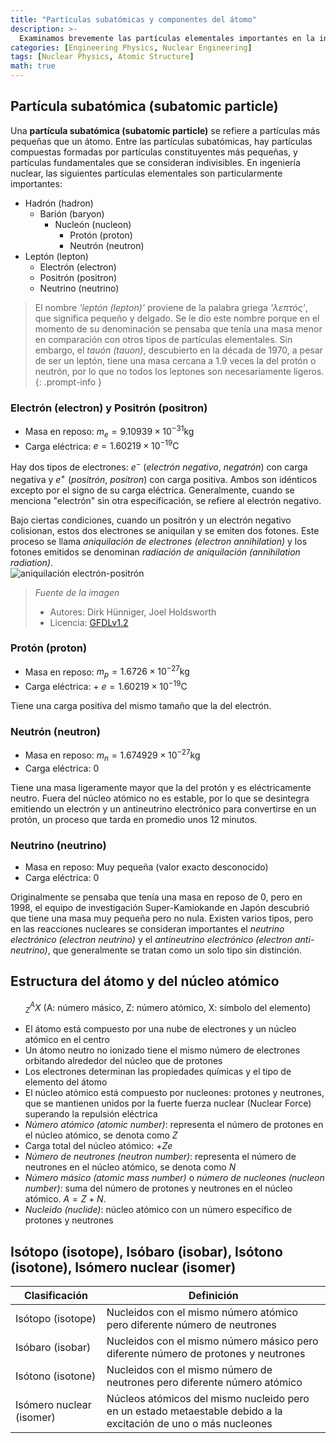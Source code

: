 ```yaml
---
title: "Partículas subatómicas y componentes del átomo"
description: >-
  Examinamos brevemente las partículas elementales importantes en la ingeniería nuclear, como electrones, protones, neutrones, fotones y neutrinos, y exploramos la estructura de los átomos y núcleos atómicos.
categories: [Engineering Physics, Nuclear Engineering]
tags: [Nuclear Physics, Atomic Structure]
math: true
---
```


## Partícula subatómica (subatomic particle)
Una **partícula subatómica (subatomic particle)** se refiere a partículas más pequeñas que un átomo. Entre las partículas subatómicas, hay partículas compuestas formadas por partículas constituyentes más pequeñas, y partículas fundamentales que se consideran indivisibles.
En ingeniería nuclear, las siguientes partículas elementales son particularmente importantes:

- Hadrón (hadron)
  - Barión (baryon)
    - Nucleón (nucleon)
      - Protón (proton)
      - Neutrón (neutron)
- Leptón (lepton)
  - Electrón (electron)
  - Positrón (positron)
  - Neutrino (neutrino)

> El nombre *'leptón (lepton)'* proviene de la palabra griega *'λεπτός'*, que significa pequeño y delgado. Se le dio este nombre porque en el momento de su denominación se pensaba que tenía una masa menor en comparación con otros tipos de partículas elementales. Sin embargo, el *tauón (tauon)*, descubierto en la década de 1970, a pesar de ser un leptón, tiene una masa cercana a 1.9 veces la del protón o neutrón, por lo que no todos los leptones son necesariamente ligeros.
{: .prompt-info }

### Electrón (electron) y Positrón (positron)
- Masa en reposo: $m_e = 9.10939 \times 10^{-31} \text{kg}$
- Carga eléctrica: $e = 1.60219 \times 10^{-19} \text{C}$

Hay dos tipos de electrones: $e^-$ (*electrón negativo*, *negatrón*) con carga negativa y $e^+$ (*positrón*, *positron*) con carga positiva. Ambos son idénticos excepto por el signo de su carga eléctrica. Generalmente, cuando se menciona "electrón" sin otra especificación, se refiere al electrón negativo.

Bajo ciertas condiciones, cuando un positrón y un electrón negativo colisionan, estos dos electrones se aniquilan y se emiten dos fotones. Este proceso se llama *aniquilación de electrones (electron annihilation)* y los fotones emitidos se denominan *radiación de aniquilación (annihilation radiation)*.  
![aniquilación electrón-positrón](https://upload.wikimedia.org/wikipedia/commons/0/0a/ElectronPositronAnnihilation.svg)
> *Fuente de la imagen*
> - Autores: Dirk Hünniger, Joel Holdsworth
> - Licencia: [GFDLv1.2](https://www.gnu.org/licenses/old-licenses/fdl-1.2.html)

### Protón (proton)
- Masa en reposo: $m_p = 1.6726 \times 10^{-27} \text{kg}$
- Carga eléctrica: + $e = 1.60219 \times 10^{-19} \text{C}$

Tiene una carga positiva del mismo tamaño que la del electrón.

### Neutrón (neutron)
- Masa en reposo: $m_n = 1.674929 \times 10^{-27} \text{kg}$
- Carga eléctrica: $0$ 

Tiene una masa ligeramente mayor que la del protón y es eléctricamente neutro. Fuera del núcleo atómico no es estable, por lo que se desintegra emitiendo un electrón y un antineutrino electrónico para convertirse en un protón, un proceso que tarda en promedio unos 12 minutos.

### Neutrino (neutrino)
- Masa en reposo: Muy pequeña (valor exacto desconocido)
- Carga eléctrica: $0$

Originalmente se pensaba que tenía una masa en reposo de 0, pero en 1998, el equipo de investigación Super-Kamiokande en Japón descubrió que tiene una masa muy pequeña pero no nula. Existen varios tipos, pero en las reacciones nucleares se consideran importantes el *neutrino electrónico (electron neutrino)* y el *antineutrino electrónico (electron anti-neutrino)*, que generalmente se tratan como un solo tipo sin distinción.

## Estructura del átomo y del núcleo atómico

$$ ^A_Z X \ (\text{A: número másico, Z: número atómico, X: símbolo del elemento})$$

- El átomo está compuesto por una nube de electrones y un núcleo atómico en el centro
- Un átomo neutro no ionizado tiene el mismo número de electrones orbitando alrededor del núcleo que de protones
- Los electrones determinan las propiedades químicas y el tipo de elemento del átomo
- El núcleo atómico está compuesto por nucleones: protones y neutrones, que se mantienen unidos por la fuerte fuerza nuclear (Nuclear Force) superando la repulsión eléctrica
- *Número atómico (atomic number)*: representa el número de protones en el núcleo atómico, se denota como $Z$
- Carga total del núcleo atómico: +$Ze$
- *Número de neutrones (neutron number)*: representa el número de neutrones en el núcleo atómico, se denota como $N$
- *Número másico (atomic mass number)* o *número de nucleones (nucleon number)*: suma del número de protones y neutrones en el núcleo atómico. $A=Z+N.$
- *Nucleido (nuclide)*: núcleo atómico con un número específico de protones y neutrones

## Isótopo (isotope), Isóbaro (isobar), Isótono (isotone), Isómero nuclear (isomer)

| Clasificación | Definición |
| --- | --- |
| Isótopo (isotope) | Nucleidos con el mismo número atómico pero diferente número de neutrones |
| Isóbaro (isobar) | Nucleidos con el mismo número másico pero diferente número de protones y neutrones |
| Isótono (isotone) | Nucleidos con el mismo número de neutrones pero diferente número atómico |
| Isómero nuclear (isomer) | Núcleos atómicos del mismo nucleido pero en un estado metaestable debido a la excitación de uno o más nucleones |
